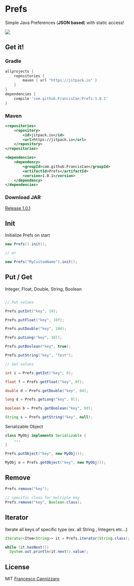 # Prefs
Simple Java Preferences (**JSON based**) with static access!

[![](https://jitpack.io/v/FrancisCan/Prefs.svg)](https://jitpack.io/#FrancisCan/Prefs)

## Get it!
### Gradle
```gradle
allprojects {
    repositories {
        maven { url "https://jitpack.io" }
    }
}
dependencies {
    compile 'com.github.FrancisCan:Prefs:1.0.1'
}
```

### Maven
```xml
<repositories>
    <repository>
        <id>jitpack.io</id>
        <url>https://jitpack.io</url>
    </repository>
</repositories>

<dependencies>
    <dependency>
        <groupId>com.github.FrancisCan</groupId>
        <artifactId>Prefs</artifactId>
        <version>1.0.1</version>
    </dependency>
</dependencies>
```

###  Download JAR
[Release 1.0.1](https://github.com/FrancisCan/Prefs/releases)

## Init
Initialize Prefs on start
```java
new Prefs().init();

// or

new Prefs("MyCustomName").init();
```

## Put / Get
Integer, Float, Double, String, Boolean

```java

// Put values

Prefs.putInt("key", 10);

Prefs.putFloat("key", 10f);

Prefs.putDouble("key", 10d);

Prefs.putLong("key", 10l);

Prefs.putBoolean("key", true);

Prefs.putString("key", "Test");

// Get values

int i = Prefs.getInt("key", 0);

float f = Prefs.getFloat("key", 0f);

double d = Prefs.getDouble("key", 0d);

long d = Prefs.getLong("key", 0l);

boolean b = Prefs.getBoolean("key", 0d);

String s = Prefs.getString("key", null);
```

Serializable Object
```java
class MyObj implements Serializable {
    ...
}

Prefs.putObject("key", new MyObj());

MyObj o = Prefs.getObject("key", new MyObj());
```

## Remove

```java
Prefs.remove("key");

// specific class for multiple key
Prefs.remove("key", Boolean.class);

```

## Iterator
Iterate all keys of specific type (ex. all String , Integers etc...)
```java
Iterator<Item<String>> it = Prefs.iterator(String.class);

while (it.hasNext())
  System.out.println(it.next().value);

```

## License
MIT [Francesco Cannizzaro](https://github.com/FrancisCan)
